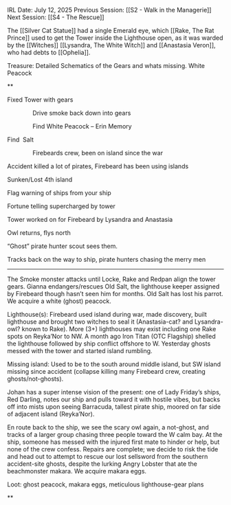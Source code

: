 IRL Date: July 12, 2025
Previous Session: [[S2 - Walk in the Managerie]] Next Session: [[S4 - The Rescue]]


The [[Silver Cat Statue]] had a single Emerald eye, which [[Rake, The Rat Prince]] used to get the Tower inside the Lighthouse open, as it was warded by the [[Witches]] [[Lysandra, The White Witch]] and [[Anastasia Veron]], who had debts to [[Ophelia]].

Treasure:
Detailed Schematics of the Gears and whats missing.
White Peacock

**

Fixed Tower with gears

               Drive smoke back down into gears

               Find White Peacock – Erin Memory

Find  Salt         

               Firebeards crew, been on island since the war

Accident killed a lot of pirates, Firebeard has been using islands

Sunken/Lost 4th island

Flag warning of ships from your ship

Fortune telling supercharged by tower

Tower worked on for Firebeard by Lysandra and Anastasia

Owl returns, flys north

“Ghost” pirate hunter scout sees them.

Tracks back on the way to ship, pirate hunters chasing the merry men


---



The Smoke monster attacks until Locke, Rake and Redpan align the tower gears. Gianna endangers/rescues Old Salt, the lighthouse keeper assigned by Firebeard though hasn’t seen him for months. Old Salt has lost his parrot. We acquire a white (ghost) peacock.

  

Lighthouse(s): Firebeard used island during war, made discovery, built lighthouse and brought two witches to seal it (Anastasia-cat? and Lysandra-owl? known to Rake). More (3+) lighthouses may exist including one Rake spots on Reyka’Nor to NW. A month ago Iron Titan (OTC Flagship) shelled the lighthouse followed by ship conflict offshore to W. Yesterday ghosts messed with the tower and started island rumbling.

  

Missing island: Used to be to the south around middle island, but SW island missing since accident (collapse killing many Firebeard crew, creating ghosts/not-ghosts). 

  

Johan has a super intense vision of the present: one of Lady Friday’s ships, Red Darling, notes our ship and pulls toward it with hostile vibes, but backs off into mists upon seeing Barracuda, tallest pirate ship, moored on far side of adjacent island (Reyka’Nor).

  

En route back to the ship, we see the scary owl again, a not-ghost, and tracks of a larger group chasing three people toward the W calm bay. At the ship, someone has messed with the injured first mate to hinder or help, but none of the crew confess. Repairs are complete; we decide to risk the tide and head out to attempt to rescue our lost sellsword from the southern accident-site ghosts, despite the lurking Angry Lobster that ate the beachmonster makara. We acquire makara eggs.

  

Loot: ghost peacock, makara eggs, meticulous lighthouse-gear plans

**